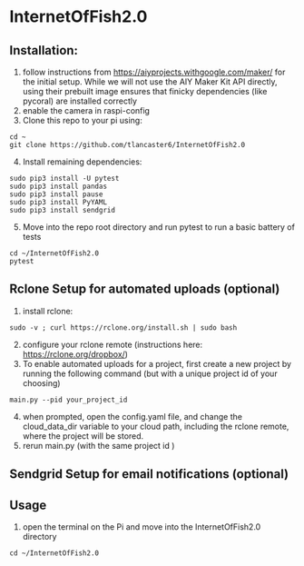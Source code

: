 # InternetOfFish2.0


## Installation:

1) follow instructions from https://aiyprojects.withgoogle.com/maker/ for the initial setup.
While we will not use the AIY Maker Kit API directly, using their prebuilt image ensures
that finicky dependencies (like pycoral) are installed correctly
2) enable the camera in raspi-config
3) Clone this repo to your pi using:
```
cd ~
git clone https://github.com/tlancaster6/InternetOfFish2.0
```
4) Install remaining dependencies:
```
sudo pip3 install -U pytest
sudo pip3 install pandas
sudo pip3 install pause
sudo pip3 install PyYAML
sudo pip3 install sendgrid
```

5) Move into the repo root directory and run pytest to run a basic battery of tests
```
cd ~/InternetOfFish2.0
pytest
```

## Rclone Setup for automated uploads (optional)
1) install rclone:
```
sudo -v ; curl https://rclone.org/install.sh | sudo bash
```
2) configure your rclone remote (instructions here: https://rclone.org/dropbox/)
3) To enable automated uploads for a project, first create a new project by running the following command
   (but with a unique project id of your choosing)
```commandline
main.py --pid your_project_id
```
4) when prompted, open the config.yaml file, and change the cloud_data_dir variable to your cloud path,
including the rclone remote, where the project will be stored.
5) rerun main.py (with the same project id )

## Sendgrid Setup for email notifications (optional)

## Usage
1) open the terminal on the Pi and move into the InternetOfFish2.0 directory
```
cd ~/InternetOfFish2.0
```

